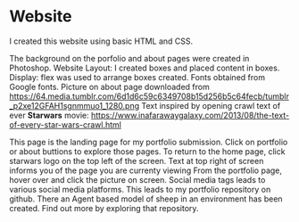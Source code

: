 # Website

I created this website using basic HTML and CSS. 

The background on the porfolio and about pages were created in Photoshop.
Website Layout: I created boxes and placed content in boxes. Display: flex was used to arrange boxes created.
Fonts obtained from Google fonts.
Picture on about page downloaded from https://64.media.tumblr.com/6d1d6c59c6349708b15d256b5c64fecb/tumblr_p2xe12GFAH1sgnmmuo1_1280.png
Text inspired by opening crawl text of ever __Starwars__ movie: https://www.inafarawaygalaxy.com/2013/08/the-text-of-every-star-wars-crawl.html

This page is the landing page for my portfolio submission. 
Click on portfolio or about buttions to explore those pages. 
To return to the home page, click starwars logo on the top left of the screen. 
Text at top right of screen informs you of the page you are currenty viewing 
From the portfolio page, hover over and click the picture on screen. 
Social media tags leads to various social media platforms.
This leads to my portfolio repository on github. There an Agent based model of sheep in an environment has been created. Find out more by exploring that repository. 

